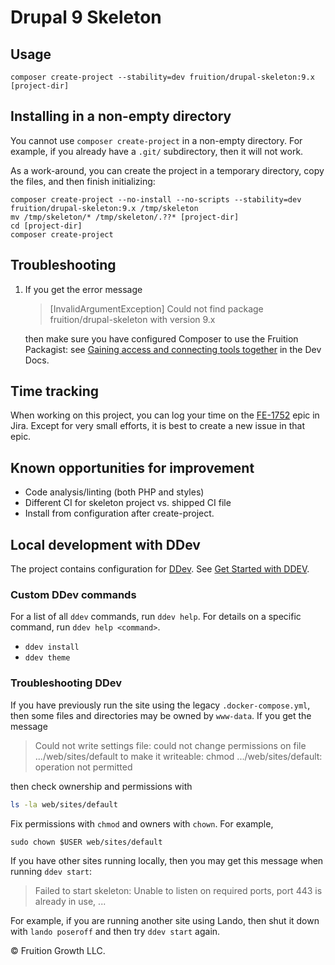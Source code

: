 # Drupal 9 Skeleton

## Usage

```
composer create-project --stability=dev fruition/drupal-skeleton:9.x [project-dir]
```

## Installing in a non-empty directory

You cannot use `composer create-project` in a non-empty directory.
For example, if you already have a `.git/` subdirectory, then it will not work.

As a work-around, you can create the project in a temporary directory, copy the
files, and then finish initializing:

```
composer create-project --no-install --no-scripts --stability=dev fruition/drupal-skeleton:9.x /tmp/skeleton
mv /tmp/skeleton/* /tmp/skeleton/.??* [project-dir]
cd [project-dir]
composer create-project
```

## Troubleshooting

1. If you get the error message

   > [InvalidArgumentException]
   > Could not find package fruition/drupal-skeleton with version 9.x

   then make sure you have configured Composer to use the Fruition Packagist: see
   [Gaining access and connecting tools together](https://dev-docs.fruition.build/development/sdlc/local.html#gaining-access-and-connecting-tools-together)
   in the Dev Docs.

## Time tracking

When working on this project, you can log your time on the
[FE-1752](https://gsd2.fruition.net/browse/FE-1752) epic in Jira.
Except for very small efforts, it is best to create a new issue in that epic.

## Known opportunities for improvement

-   Code analysis/linting (both PHP and styles)
-   Different CI for skeleton project vs. shipped CI file
-   Install from configuration after create-project.

## Local development with DDev

The project contains configuration for
[DDev](https://ddev.com/).
See [Get Started with DDEV](https://ddev.com/get-started/).

### Custom DDev commands

For a list of all `ddev` commands, run `ddev help`.
For details on a specific command, run `ddev help <command>`.

- `ddev install`
- `ddev theme`

### Troubleshooting DDev

If you have previously run the site using the legacy `.docker-compose.yml`, then
some files and directories may be owned by `www-data`. If you get the message

> Could not write settings file: could not change permissions on file
> .../web/sites/default to make it writeable: chmod .../web/sites/default:
> operation not permitted 

then check ownership and permissions with

```bash
ls -la web/sites/default
```

Fix permissions with `chmod` and owners with `chown`. For example,

```
sudo chown $USER web/sites/default
```

If you have other sites running locally, then you may get this message when
running `ddev start`:

> Failed to start skeleton: Unable to listen on required ports, port 443 is already in use, ...

For example, if you are running another site using Lando, then shut it down with
`lando poseroff` and then try `ddev start` again.

&copy; Fruition Growth LLC.
